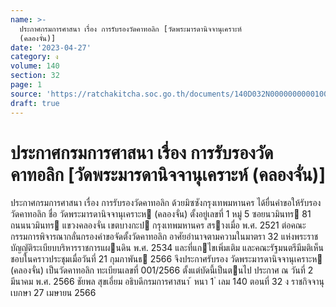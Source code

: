 ```yaml
---
name: >-
  ประกาศกรมการศาสนา เรื่อง การรับรองวัดคาทอลิก [วัดพระมารดานิจจานุเคราะห์
  (คลองจั่น)]
date: '2023-04-27'
category: ง
volume: 140
section: 32
page: 1
source: 'https://ratchakitcha.soc.go.th/documents/140D032N0000000000100.pdf'
draft: true
---
```


# ประกาศกรมการศาสนา เรื่อง การรับรองวัดคาทอลิก [วัดพระมารดานิจจานุเคราะห์ (คลองจั่น)]

ประกาศกรมการศาสนา เรื่อง การรับรองวัดคาทอลิก ด้วยมิซซังกรุงเทพมหานคร ได้ยื่นคําขอให้รับรองวัดคาทอลิก ชื่อ วัดพระมารดานิจจานุเคราะห (คลองจั่น) ตั้งอยู่เลขที่ 1 หมู่ 5 ซอยนวมินทร 81 ถนนนวมินทร แขวงคลองจั่น เขตบางกะป กรุงเทพมหานคร สรางเมื่อ พ.ศ. 2521 ต่อคณะกรรมการพิจารณากลั่นกรองคําขอจัดตั้งวัดคาทอลิก อาศัยอํานาจตามความในมาตรา 32 แห่งพระราชบัญญัติระเบียบบริหารราชการแผนดิน พ.ศ. 2534 และที่แกไขเพิ่มเติม และคณะรัฐมนตรีมีมติเห็นชอบในคราวประชุมเมื่อวันที่ 21 กุมภาพันธ 2566 จึงประกาศรับรอง วัดพระมารดานิจจานุเคราะห (คลองจั่น) เป็นวัดคาทอลิก ทะเบียนเลขที่ 001/2566 ตั้งแต่บัดนี้เป็นตนไป ประกาศ ณ วันที่ 2 มีนาคม พ.ศ. 2566 ชัยพล สุขเอี่ยม อธิบดีกรมการศาสนา ้ หนา 1 ่ เลม 140 ตอนที่ 32 ง ราชกิจจานุเบกษา 27 เมษายน 2566
